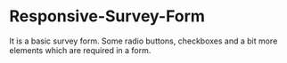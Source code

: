 # Responsive-Survey-Form
It is a basic survey form. 
Some radio buttons, checkboxes and a bit more elements which are required in a form.

